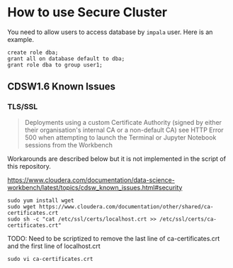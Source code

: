 # How to use Secure Cluster

You need to allow users to access database by `impala` user. Here is an example.
```
create role dba;
grant all on database default to dba;
grant role dba to group user1;
```

## CDSW1.6 Known Issues

### TLS/SSL

>Deployments using a custom Certificate Authority (signed by either their organisation's internal CA or a non-default CA) see HTTP Error 500 when attempting to launch the Terminal or Jupyter Notebook sessions from the Workbench

Workarounds are described below but it is not implemented in the script of this repository.

https://www.cloudera.com/documentation/data-science-workbench/latest/topics/cdsw_known_issues.html#security

```
sudo yum install wget
sudo wget https://www.cloudera.com/documentation/other/shared/ca-certificates.crt
sudo sh -c "cat /etc/ssl/certs/localhost.crt >> /etc/ssl/certs/ca-certificates.crt" 
```
TODO: Need to be scriptized to remove the last line of ca-certificates.crt and the first line of localhost.crt
```
sudo vi ca-certificates.crt 
```

